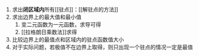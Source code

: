 1. 求出**闭区域内**所有[[驻点]]：[[解驻点的方法]]
2. 求出边界上的最大值和最小值
	1. 变二元函数为一元函数，求导可得
	2. [[拉格朗日乘数法]]求得
3. 比较边界上的最值点和区域内的驻点函数值大小
4. 对于实际问题，若极值不在边界上取得，则只出现一个驻点的情况一定是最值

